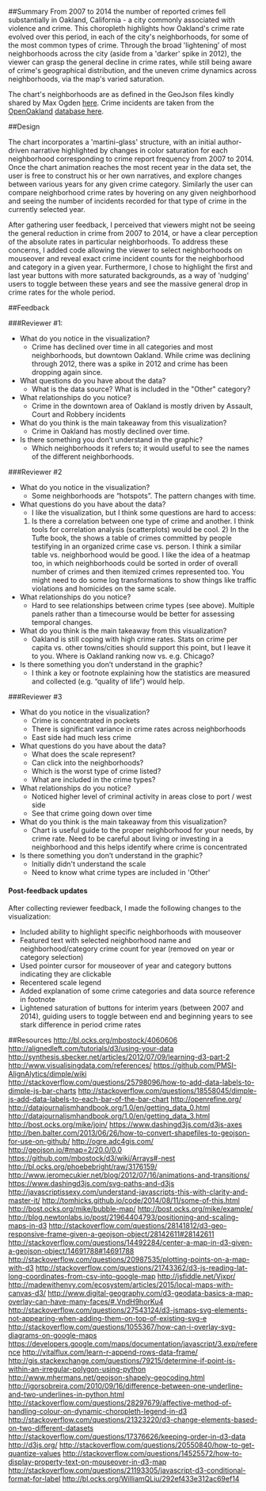 ##Summary 
From 2007 to 2014 the number of reported crimes fell substantially in Oakland, California - a city commonly associated with violence and crime. This choropleth highlights how Oakland's crime rate evolved over this period, in each of the city's neighborhoods, for some of the most common types of crime. Through the broad 'lightening' of most neighborhoods across the city (aside from a 'darker' spike in 2012), the viewer can grasp the general decline in crime rates, while still being aware of crime's geographical distribution, and the uneven crime dynamics across neighborhoods, via the map's varied saturation.

The chart's neighborhoods are as defined in the GeoJson files kindly shared by Max Ogden [here](https://github.com/maxogden/oakland-boundaries-geojson). Crime incidents are taken from the [OpenOakland](www.openoakland.org) [database here](http://data.openoakland.org/dataset/crime-reports/resource/49bee847-a9b7-4e71-84d8-3f4cabb26cf0).

##Design

The chart incorporates a 'martini-glass' structure, with an initial author-driven narrative highlighted by changes in color saturation for each neighborhood corresponding to crime report frequency from 2007 to 2014. Once the chart animation reaches the most recent year in the data set, the user is free to construct his or her own narratives, and explore changes between various years for any given crime category. Similarly the user can compare neighborhood crime rates by hovering on any given neighborhood and seeing the number of incidents recorded for that type of crime in the currently selected year.

After gathering user feedback, I perceived that viewers might not be seeing the general reduction in crime from 2007 to 2014, or have a clear perception of the absolute rates in particular neighborhoods. To address these concerns, I added code allowing the viewer to select neighborhoods on mouseover and reveal exact crime incident counts for the neighborhood and category in a given year. Furthermore, I chose to highlight the first and last year buttons with more saturated backgrounds, as a way of 'nudging' users to toggle between these years and see the massive general drop in crime rates for the whole period.

##Feedback

###Reviewer #1:

* What do you notice in the visualization? 
	* Crime has declined over time in all categories and most neighborhoods, but downtown Oakland. While crime was declining through 2012, there was a spike in 2012 and crime has been dropping again since. 
* What questions do you have about the data?
	* What is the data source? What is included in the "Other" category? 
* What relationships do you notice? 
	* Crime in the downtown area of Oakland is mostly driven by Assault, Court and Robbery incidents
* What do you think is the main takeaway from this visualization? 
	* Crime in Oakland has mostly declined over time.
* Is there something you don’t understand in the graphic? 
	* Which neighborhoods it refers to; it would useful to see the names of the different neighborhoods. 

###Reviewer #2

* What do you notice in the visualization?
	* Some neighborhoods are “hotspots”.  The pattern changes with time.
* What questions do you have about the data?
	* I like the visualization, but I think some questions are hard to access:
	1)  Is there a correlation between one type of crime and another.   I think tools for correlation analysis (scatterplots) would be cool. 2) In the Tufte book, the shows a table of crimes committed by people testifying in an organized crime case vs. person.  I think a similar table vs. neighborhood would be good.  I like the idea of a heatmap too, in which neighborhoods could be sorted in order of overall number of crimes and then itemized crimes represented too.  You might need to do some log transformations to show things like traffic violations and homicides on the same scale.
* What relationships do you notice?
	* Hard to see relationships between crime types (see above).  Multiple panels rather than a timecourse would be better for assessing temporal changes.
* What do you think is the main takeaway from this visualization?
	* Oakland is still coping with high crime rates.  Stats on crime per capita vs. other towns/cities should support this point, but I leave it to you.  Where is Oakland ranking now vs. e.g. Chicago?
* Is there something you don’t understand in the graphic?
	* I think a key or footnote explaining how the statistics are measured and collected (e.g. “quality of life”) would help.

###Reviewer #3

* What do you notice in the visualization?
	* Crime is concentrated in pockets
	* There is significant variance in crime rates across neighborhoods
	* East side had much less crime
* What questions do you have about the data?
	*	What does the scale represent?
	*	Can click into the neighborhoods?
	*	Which is the worst type of crime listed?
	*	What are included in the crime types?
* What relationships do you notice?
	*	Noticed higher level of criminal activity in areas close to port / west side
	* See that crime going down over time
* What do you think is the main takeaway from this visualization?
	* Chart is useful guide to the proper neighborhood for your needs, by crime rate. Need to be careful about living or investing in a neighborhood and this helps identify where crime is concentrated
* Is there something you don’t understand in the graphic?
	*	Initially didn't understand the scale
	*	Need to know what crime types are included in 'Other'


#### Post-feedback updates

After collecting reviewer feedback, I made the following changes to the visualization:
* Included ability to highlight specific neighborhoods with mouseover 
* Featured text with selected neighborhood name and neighborhood/category crime count for year (removed on year or category selection)
* Used pointer cursor for mouseover of year and category buttons indicating they are clickable
* Recentered scale legend
* Added explanation of some crime categories and data source reference in footnote
* Lightened saturation of buttons for interim years (between 2007 and 2014), guiding users to toggle between end and beginning years to see stark difference in period crime rates


##Resources
http://bl.ocks.org/mbostock/4060606
http://alignedleft.com/tutorials/d3/using-your-data
http://synthesis.sbecker.net/articles/2012/07/09/learning-d3-part-2
http://www.visualisingdata.com/references/
https://github.com/PMSI-AlignAlytics/dimple/wiki
http://stackoverflow.com/questions/25798096/how-to-add-data-labels-to-dimple-js-bar-charts
http://stackoverflow.com/questions/18558045/dimple-js-add-data-labels-to-each-bar-of-the-bar-chart
http://openrefine.org/
http://datajournalismhandbook.org/1.0/en/getting_data_0.html
http://datajournalismhandbook.org/1.0/en/getting_data_3.html
http://bost.ocks.org/mike/join/
https://www.dashingd3js.com/d3js-axes
http://ben.balter.com/2013/06/26/how-to-convert-shapefiles-to-geojson-for-use-on-github/
http://ogre.adc4gis.com/
http://geojson.io/#map=2/20.0/0.0
https://github.com/mbostock/d3/wiki/Arrays#-nest
http://bl.ocks.org/phoebebright/raw/3176159/
http://www.jeromecukier.net/blog/2012/07/16/animations-and-transitions/
https://www.dashingd3js.com/svg-paths-and-d3js
http://javascriptissexy.com/understand-javascripts-this-with-clarity-and-master-it/
http://tomhicks.github.io/code/2014/08/11/some-of-this.html
http://bost.ocks.org/mike/bubble-map/
http://bost.ocks.org/mike/example/
http://blog.newtonlabs.io/post/21964404793/positioning-and-scaling-maps-in-d3
http://stackoverflow.com/questions/28141812/d3-geo-responsive-frame-given-a-geojson-object/28142611#28142611
http://stackoverflow.com/questions/14492284/center-a-map-in-d3-given-a-geojson-object/14691788#14691788
http://stackoverflow.com/questions/20987535/plotting-points-on-a-map-with-d3
http://stackoverflow.com/questions/21743362/d3-js-reading-lat-long-coordinates-from-csv-into-google-map
http://jsfiddle.net/Vjxpr/
http://madewithenvy.com/ecosystem/articles/2015/local-maps-with-canvas-d3/
http://www.digital-geography.com/d3-geodata-basics-a-map-overlay-can-have-many-faces/#.VndH9horKu4
http://stackoverflow.com/questions/27543124/d3-jsmaps-svg-elements-not-appearing-when-adding-them-on-top-of-existing-svg-e
http://stackoverflow.com/questions/1055367/how-can-i-overlay-svg-diagrams-on-google-maps
https://developers.google.com/maps/documentation/javascript/3.exp/reference
http://vitalflux.com/learn-r-append-rows-data-frame/
http://gis.stackexchange.com/questions/79215/determine-if-point-is-within-an-irregular-polygon-using-python
http://www.mhermans.net/geojson-shapely-geocoding.html
http://igorsobreira.com/2010/09/16/difference-between-one-underline-and-two-underlines-in-python.html
http://stackoverflow.com/questions/28297679/affective-method-of-handling-colour-on-dynamic-choropleth-legend-in-d3
http://stackoverflow.com/questions/21323220/d3-change-elements-based-on-two-different-datasets
http://stackoverflow.com/questions/17376626/keeping-order-in-d3-data
http://d3js.org/
http://stackoverflow.com/questions/20550840/how-to-get-quantize-values
http://stackoverflow.com/questions/14525572/how-to-display-property-text-on-mouseover-in-d3-map
http://stackoverflow.com/questions/21193305/javascript-d3-conditional-format-for-label
http://bl.ocks.org/WilliamQLiu/292ef433e312ac69ef14
